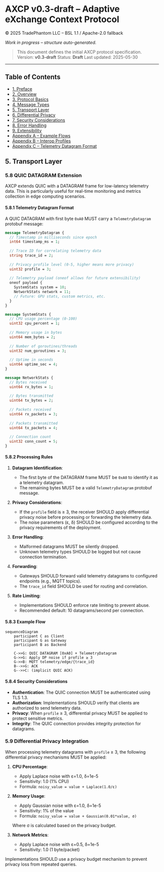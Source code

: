 # AXCP v0.3-draft – Adaptive eXchange Context Protocol

© 2025 TradePhantom LLC – BSL 1.1 / Apache-2.0 fallback

_Work in progress – structure auto-generated._

> This document defines the initial AXCP protocol specification.
> Version: **v0.3-draft**
> Status: **Draft**
> Last updated: 2025-05-30

---

## Table of Contents

- [1. Preface](#1-preface)
- [2. Overview](#2-overview)
- [3. Protocol Basics](#3-protocol-basics)
- [4. Message Types](#4-message-types)
- [5. Transport Layer](#5-transport-layer)
- [6. Differential Privacy](#6-differential-privacy)
- [7. Security Considerations](#7-security-considerations)
- [8. Error Handling](#8-error-handling)
- [9. Extensibility](#9-extensibility)
- [Appendix A – Example Flows](#appendix-a-example-flows)
- [Appendix B – Interop Profiles](#appendix-b-interop-profiles)
- [Appendix C – Telemetry Datagram Format](#appendix-c-telemetry-datagram-format)

## 5. Transport Layer

### 5.8 QUIC DATAGRAM Extension

AXCP extends QUIC with a DATAGRAM frame for low-latency telemetry data. This is particularly useful for real-time monitoring and metrics collection in edge computing scenarios.

#### 5.8.1 Telemetry Datagram Format

A QUIC DATAGRAM with first byte `0xA0` MUST carry a `TelemetryDatagram` protobuf message:

```protobuf
message TelemetryDatagram {
  // Timestamp in milliseconds since epoch
  int64 timestamp_ms = 1;
  
  // Trace ID for correlating telemetry data
  string trace_id = 2;
  
  // Privacy profile level (0-5, higher means more privacy)
  uint32 profile = 3;
  
  // Telemetry payload (oneof allows for future extensibility)
  oneof payload {
    SystemStats system = 10;
    NetworkStats network = 11;
    // Future: GPU stats, custom metrics, etc.
  }
}

message SystemStats {
  // CPU usage percentage (0-100)
  uint32 cpu_percent = 1;
  
  // Memory usage in bytes
  uint64 mem_bytes = 2;
  
  // Number of goroutines/threads
  uint32 num_goroutines = 3;
  
  // Uptime in seconds
  uint64 uptime_sec = 4;
}

message NetworkStats {
  // Bytes received
  uint64 rx_bytes = 1;
  
  // Bytes transmitted
  uint64 tx_bytes = 2;
  
  // Packets received
  uint64 rx_packets = 3;
  
  // Packets transmitted
  uint64 tx_packets = 4;
  
  // Connection count
  uint32 conn_count = 5;
}
```

#### 5.8.2 Processing Rules

1. **Datagram Identification**:
   - The first byte of the DATAGRAM frame MUST be `0xA0` to identify it as a telemetry datagram.
   - The remaining bytes MUST be a valid `TelemetryDatagram` protobuf message.

2. **Privacy Considerations**:
   - If the `profile` field is ≥ 3, the receiver SHOULD apply differential privacy noise before processing or forwarding the telemetry data.
   - The noise parameters (ε, δ) SHOULD be configured according to the privacy requirements of the deployment.

3. **Error Handling**:
   - Malformed datagrams MUST be silently dropped.
   - Unknown telemetry types SHOULD be logged but not cause connection termination.

4. **Forwarding**:
   - Gateways SHOULD forward valid telemetry datagrams to configured endpoints (e.g., MQTT topics).
   - The `trace_id` field SHOULD be used for routing and correlation.

5. **Rate Limiting**:
   - Implementations SHOULD enforce rate limiting to prevent abuse.
   - Recommended default: 10 datagrams/second per connection.

#### 5.8.3 Example Flow

```mermaid
sequenceDiagram
    participant C as Client
    participant G as Gateway
    participant B as Backend
    
    C->>G: QUIC DATAGRAM [0xA0] + TelemetryDatagram
    G->>G: Apply DP noise if profile ≥ 3
    G->>B: MQTT telemetry/edge/{trace_id}
    B-->>G: ACK
    G-->>C: (implicit QUIC ACK)
```

#### 5.8.4 Security Considerations

- **Authentication**: The QUIC connection MUST be authenticated using TLS 1.3.
- **Authorization**: Implementations SHOULD verify that clients are authorized to send telemetry data.
- **Privacy**: When `profile` ≥ 3, differential privacy MUST be applied to protect sensitive metrics.
- **Integrity**: The QUIC connection provides integrity protection for datagrams.

### 5.9 Differential Privacy Integration

When processing telemetry datagrams with `profile` ≥ 3, the following differential privacy mechanisms MUST be applied:

1. **CPU Percentage**:
   - Apply Laplace noise with ε=1.0, δ=1e-5
   - Sensitivity: 1.0 (1% CPU)
   - Formula: `noisy_value = value + Laplace(1.0/ε)`

2. **Memory Usage**:
   - Apply Gaussian noise with ε=1.0, δ=1e-5
   - Sensitivity: 1% of the value
   - Formula: `noisy_value = value + Gaussian(0.01*value, σ)`
   
   Where σ is calculated based on the privacy budget.

3. **Network Metrics**:
   - Apply Laplace noise with ε=0.5, δ=1e-5
   - Sensitivity: 1.0 (1 byte/packet)

Implementations SHOULD use a privacy budget mechanism to prevent privacy loss from repeated queries.
